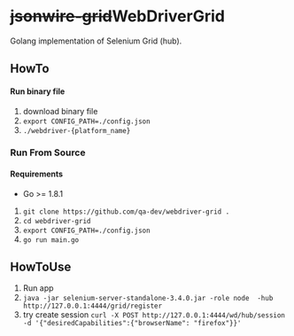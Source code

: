 # ~~jsonwire-grid~~WebDriverGrid
Golang implementation of Selenium Grid (hub).

## HowTo
#### Run binary file
1. download binary file
1. `export CONFIG_PATH=./config.json`
1. `./webdriver-{platform_name}`

### Run From Source
#### Requirements
* Go >= 1.8.1
1. `git clone https://github.com/qa-dev/webdriver-grid .`
1. `cd webdriver-grid`
1. `export CONFIG_PATH=./config.json`
1. `go run main.go`

## HowToUse
1. Run app
1. `java -jar selenium-server-standalone-3.4.0.jar -role node  -hub http://127.0.0.1:4444/grid/register`
1. try create session `curl -X POST http://127.0.0.1:4444/wd/hub/session -d '{"desiredCapabilities":{"browserName": "firefox"}}'`